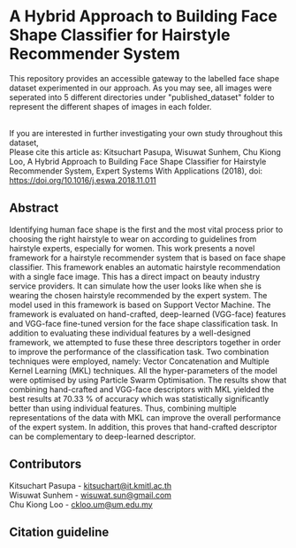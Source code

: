 # A Hybrid Approach to Building Face Shape Classifier for Hairstyle Recommender System
This repository provides an accessible gateway to the labelled face shape dataset experimented in our approach. As you may see, all images were seperated into 5 different directories under "published_dataset" folder to represent the different shapes of images in each folder. <br/><br/>

If you are interested in further investigating your own study throughout this dataset, <br/>
Please cite this article as: Kitsuchart Pasupa, Wisuwat Sunhem, Chu Kiong Loo, A Hybrid Approach to
Building Face Shape Classifier for Hairstyle Recommender System, Expert Systems With Applications
(2018), doi: https://doi.org/10.1016/j.eswa.2018.11.011

## Abstract
Identifying human face shape is the first and the most vital process prior to choosing the right hairstyle to wear on according to guidelines from hairstyle experts, especially for women. This work presents a novel framework for a hairstyle recommender system that is based on face shape classifier. This framework enables an automatic hairstyle recommendation with a single face image. This has a direct impact on beauty industry service providers. It can simulate how the user looks like when she is wearing the chosen hairstyle recommended by the expert system. The model used in this framework is based on Support Vector Machine. The framework is evaluated on hand-crafted, deep-learned (VGG-face) features and VGG-face fine-tuned version for the face shape classification task. In addition to evaluating these individual features by a well-designed framework, we attempted to fuse these three descriptors together in order to improve the performance of the classification task. Two combination techniques were employed, namely: Vector Concatenation and Multiple Kernel Learning (MKL) techniques. All the hyper-parameters of the model were optimised by using Particle Swarm Optimisation. The results show that combining hand-crafted and VGG-face descriptors with MKL yielded the best results at 70.33 % of accuracy which was statistically significantly better than using individual features. Thus, combining multiple representations of the data with MKL can improve the overall performance of the expert system. In addition, this proves that hand-crafted descriptor can be complementary to deep-learned descriptor.

## Contributors
Kitsuchart Pasupa - kitsuchart@it.kmitl.ac.th <br/>
Wisuwat Sunhem - wisuwat.sun@gmail.com <br/>
Chu Kiong Loo - ckloo.um@um.edu.my <br/>

## Citation guideline
